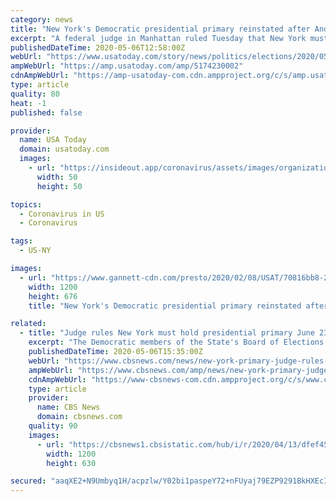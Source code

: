 ```yaml
---
category: news
title: "New York's Democratic presidential primary reinstated after Andrew Yang, Bernie Sanders sue"
excerpt: "A federal judge in Manhattan ruled Tuesday that New York must hold the primary on June 23, contending that canceling it would be unconstitutional."
publishedDateTime: 2020-05-06T12:58:00Z
webUrl: "https://www.usatoday.com/story/news/politics/elections/2020/05/06/new-york-presidential-primary-reinstated-yang-sanders-lawsuit/5174230002/"
ampWebUrl: "https://amp.usatoday.com/amp/5174230002"
cdnAmpWebUrl: "https://amp-usatoday-com.cdn.ampproject.org/c/s/amp.usatoday.com/amp/5174230002"
type: article
quality: 80
heat: -1
published: false

provider:
  name: USA Today
  domain: usatoday.com
  images:
    - url: "https://insideout.app/coronavirus/assets/images/organizations/usatoday.com-50x50.jpg"
      width: 50
      height: 50

topics:
  - Coronavirus in US
  - Coronavirus

tags:
  - US-NY

images:
  - url: "https://www.gannett-cdn.com/presto/2020/02/08/USAT/70816bb8-2958-40e9-a913-5d371719e23b-AP_Election_2020_Debate.JPG?auto=webp&crop=2089,1176,x0,y0&format=pjpg&width=1200"
    width: 1200
    height: 676
    title: "New York's Democratic presidential primary reinstated after Andrew Yang, Bernie Sanders sue"

related:
  - title: "Judge rules New York must hold presidential primary June 23"
    excerpt: "The Democratic members of the State's Board of Elections voted to cancel the primary even though New York was still planning to hold its congressional and state-level primaries June 23."
    publishedDateTime: 2020-05-06T15:35:00Z
    webUrl: "https://www.cbsnews.com/news/new-york-primary-judge-rules-june-23/"
    ampWebUrl: "https://www.cbsnews.com/amp/news/new-york-primary-judge-rules-june-23/"
    cdnAmpWebUrl: "https://www-cbsnews-com.cdn.ampproject.org/c/s/www.cbsnews.com/amp/news/new-york-primary-judge-rules-june-23/"
    type: article
    provider:
      name: CBS News
      domain: cbsnews.com
    quality: 90
    images:
      - url: "https://cbsnews1.cbsistatic.com/hub/i/r/2020/04/13/dfef456a-f998-4744-be41-0da9f0d5042e/thumbnail/1200x630/d28aa804aa00a3c39c261fedc978ea60/gettyimages-1208701083.jpg"
        width: 1200
        height: 630

secured: "aaqXE2+N9Umbyq1H/acpzlw/Y02bi1paspeY72+nFUyaj79EZP9291BkHXEcIpQCWgdaE4CP3Bdk91f5AoFyWmrzf7zjiZKqlx5Pn5ujGBUjTMbNLVsFVGsuvl2pVs4S8Pavaq1ICyqSdJj8iMQXrMBAsnVecNeJjWYJHsr1QCMcgTDaA0TLpjS/AT+TWYOz5NRsCGSmgIW8cQP+bydypxB5sz4H4Jns6QvrPKJWnap15MGkfMjKdM+fcBfke93YppyLSRXGDpaFm2vuZsjvM1ad4aV0RjzCjCqF4gF0glDYG1L3U/QhbVyhHKG1rcp3kG6ovofcGYbjeZHPaqFAXr9e8MAUG4Vx2gCH+/haZ/6iy7XihZCzW6or6LBZOSJ1ys0eWnDURkQoEnxdjRl31tV5q1PW6+xZaSoCucMj99sUXaBLlcW0sU3G9owGGc4+xqj3LDsPsNpdj8MnfKJ41/LbTBbUth3OBfgyC1aN0tU=;XBdfLiQjsL5GU+R+KfS0ow=="
---
```


